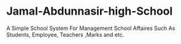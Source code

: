 # Jamal-Abdunnasir-high-School
A Simple School System For Management School Affaires Such As  Students, Employee, Teachers ,Marks and etc.
